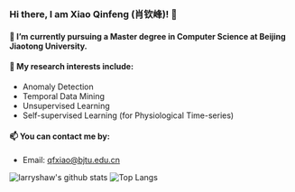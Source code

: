 ### Hi there, I am Xiao Qinfeng (肖钦峰)! 👋

#### 🔭 I’m currently pursuing a Master degree in Computer Science at Beijing Jiaotong University.

#### 🌱 My research interests include:
- Anomaly Detection
- Temporal Data Mining
- Unsupervised Learning
- Self-supervised Learning (for Physiological Time-series)

#### 📫 You can contact me by:
- Email: qfxiao@bjtu.edu.cn


![larryshaw's github stats](https://github-readme-stats.vercel.app/api?username=larryshaw0079)
![Top Langs](https://github-readme-stats.vercel.app/api/top-langs/?username=larryshaw0079)

<!--
**larryshaw0079/larryshaw0079** is a ✨ _special_ ✨ repository because its `README.md` (this file) appears on your GitHub profile.

Here are some ideas to get you started:

- 🔭 I’m currently working on ...
- 🌱 I’m currently learning ...
- 👯 I’m looking to collaborate on ...
- 🤔 I’m looking for help with ...
- 💬 Ask me about ...
- 📫 How to reach me: ...
- 😄 Pronouns: ...
- ⚡ Fun fact: ...
-->

